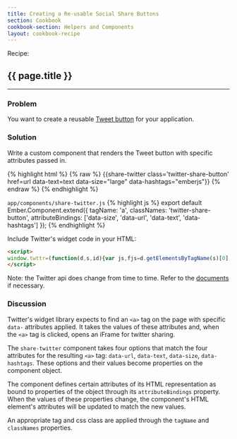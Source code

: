 ```yaml
---
title: Creating a Re-usable Social Share Buttons
section: Cookbook
cookbook-section: Helpers and Components
layout: cookbook-recipe
---
```

<span class="recipe-label">Recipe:</span>
## {{ page.title }}
-----
### Problem
You want to create a reusable [Tweet button](https://dev.twitter.com/docs/tweet-button)
for your application.

### Solution
Write a custom component that renders the Tweet button with specific attributes
passed in.

{% highlight html %}
{% raw %}
{{share-twitter class='twitter-share-button' href=url
                    data-text=text
                    data-size="large"
                    data-hashtags="emberjs"}}
{% endraw %}
{% endhighlight %}

`app/components/share-twitter.js`
{% highlight js %}
export default Ember.Component.extend({
  tagName: 'a',
  classNames: 'twitter-share-button',
  attributeBindings: ['data-size', 'data-url', 'data-text', 'data-hashtags']
});
{% endhighlight %}

Include Twitter's widget code in your HTML:

```html
<script>
window.twttr=(function(d,s,id){var js,fjs=d.getElementsByTagName(s)[0],t=window.twttr||{};if(d.getElementById(id))return;js=d.createElement(s);js.id=id;js.src="https://platform.twitter.com/widgets.js";fjs.parentNode.insertBefore(js,fjs);t._e=[];t.ready=function(f){t._e.push(f);};return t;}(document,"script","twitter-wjs"));
</script>
```

Note: the Twitter api does change from time to time. Refer to the [documents](https://dev.twitter.com/web/tweet-button) if necessary.

### Discussion
Twitter's widget library expects to find an `<a>` tag on the page with specific `data-` attributes applied.
It takes the values of these attributes and, when the `<a>` tag is clicked, opens an iFrame for twitter sharing.

The `share-twitter` component takes four options that match the four attributes for the resulting `<a>` tag:
`data-url`, `data-text`, `data-size`, `data-hashtags`. These options and their values become properties on the
component object.

The component defines certain attributes of its HTML representation as bound to properties of the object through
its `attributeBindings` property. When the values of these properties change, the component's HTML element's
attributes will be updated to match the new values.

An appropriate tag and css class are applied through the `tagName` and `classNames` properties.

<!---#### Example

<a class="jsbin-embed" href="http://jsbin.com/hihoboforo/4/edit?live">JS Bin</a>-->
